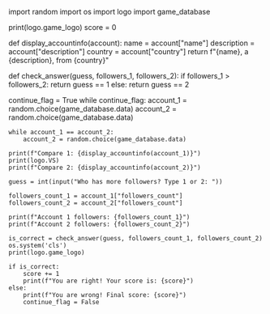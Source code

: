 import random
import os
import logo
import game_database

print(logo.game_logo)
score = 0

def display_accountinfo(account):
    name = account["name"]
    description = account["description"]
    country = account["country"]
    return f"{name}, a {description}, from {country}"

def check_answer(guess, followers_1, followers_2):
    if followers_1 > followers_2:
        return guess == 1
    else:
        return guess == 2

continue_flag = True
while continue_flag:
    account_1 = random.choice(game_database.data)
    account_2 = random.choice(game_database.data)

    while account_1 == account_2:
        account_2 = random.choice(game_database.data)

    print(f"Compare 1: {display_accountinfo(account_1)}")
    print(logo.VS)
    print(f"Compare 2: {display_accountinfo(account_2)}")

    guess = int(input("Who has more followers? Type 1 or 2: "))

    followers_count_1 = account_1["followers_count"]
    followers_count_2 = account_2["followers_count"]

    print(f"Account 1 followers: {followers_count_1}")
    print(f"Account 2 followers: {followers_count_2}")

    is_correct = check_answer(guess, followers_count_1, followers_count_2)
    os.system('cls')
    print(logo.game_logo)
    
    if is_correct:
        score += 1
        print(f"You are right! Your score is: {score}")
    else:
        print(f"You are wrong! Final score: {score}")
        continue_flag = False
